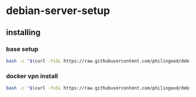 # debian-server-setup

## installing
### base setup
```bash
bash -c "$(curl -fsSL https://raw.githubusercontent.com/philingood/debian-server-setup/main/debian-setup.sh)"
```
### docker vpn install
```bash
bash -c "$(curl -fsSL https://raw.githubusercontent.com/philingood/debian-server-setup/main/debian-setup.sh)"
```